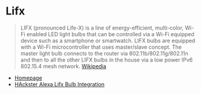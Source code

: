 # Lifx

> LIFX (pronounced Life-X) is a line of energy-efficient, multi-color, Wi-Fi enabled LED light bulbs that can be controlled via a Wi-Fi equipped device such as a smartphone or smartwatch. LIFX bulbs are equipped with a Wi-Fi microcontroller that uses master/slave concept. The master light bulb connects to the router via 802.11b/802.11g/802.11n and then to all the other LIFX bulbs in the house via a low power IPv6 802.15.4 mesh network. [Wikipedia](https://en.wikipedia.org/wiki/LIFX)

- [Homepage](http://www.lifx.com/)
- [HAckster Alexa Lifx Bulb Integration](https://www.hackster.io/tushar-chugh/alexa-lifx-bulb-integration-38e6e8?ref=challenge&ref_id=38&offset=53)
